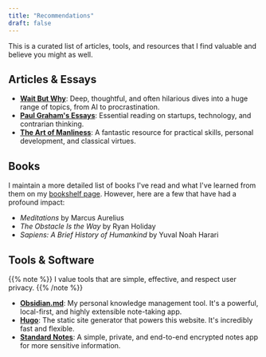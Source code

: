 ```yaml
---
title: "Recommendations"
draft: false
---
```


This is a curated list of articles, tools, and resources that I find valuable and believe you might as well.

## Articles & Essays

- **[Wait But Why](https://waitbutwhy.com/)**: Deep, thoughtful, and often hilarious dives into a huge range of topics, from AI to procrastination.
- **[Paul Graham's Essays](http://www.paulgraham.com/articles.html)**: Essential reading on startups, technology, and contrarian thinking.
- **[The Art of Manliness](https://www.artofmanliness.com/)**: A fantastic resource for practical skills, personal development, and classical virtues.

## Books

I maintain a more detailed list of books I've read and what I've learned from them on my [bookshelf page](/exp/bookshelf/). However, here are a few that have had a profound impact:

- _Meditations_ by Marcus Aurelius
- _The Obstacle Is the Way_ by Ryan Holiday
- _Sapiens: A Brief History of Humankind_ by Yuval Noah Harari

## Tools & Software

{{% note %}}
I value tools that are simple, effective, and respect user privacy.
{{% /note %}}

- **[Obsidian.md](https://obsidian.md/)**: My personal knowledge management tool. It's a powerful, local-first, and highly extensible note-taking app.
- **[Hugo](https://gohugo.io/)**: The static site generator that powers this website. It's incredibly fast and flexible.
- **[Standard Notes](https://standardnotes.com/)**: A simple, private, and end-to-end encrypted notes app for more sensitive information.
